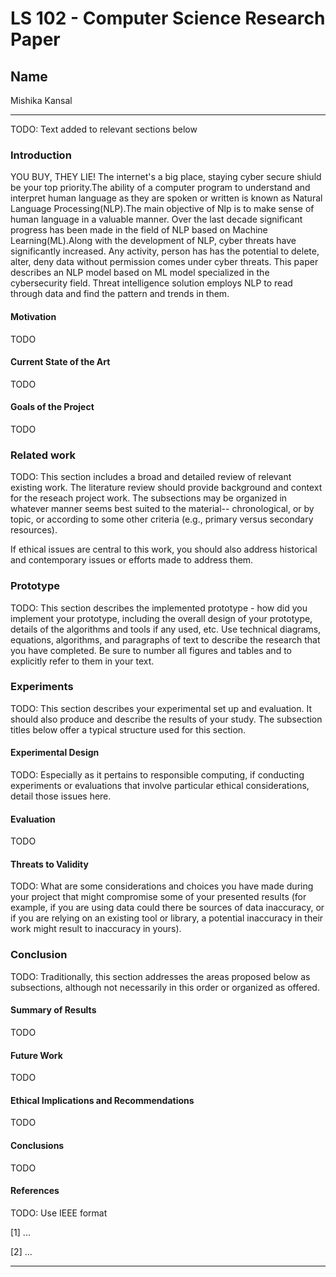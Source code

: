 # LS 102 - Computer Science Research Paper

## Name

Mishika Kansal

---

TODO: Text added to relevant sections below

### Introduction

YOU BUY, THEY LIE! 
The internet's a big place, staying cyber secure shiuld be your top priority.The ability of a computer program to understand and interpret human language as they are spoken or written is known as Natural Language Processing(NLP).The main objective of Nlp is to make sense of human language in a valuable manner. Over the last decade significant progress has been made in the field of NLP based on Machine Learning(ML).Along with the development of NLP, cyber threats have significantly increased. Any activity, person has has the potential to delete, alter, deny data without permission comes under cyber threats. This paper describes an NLP model based on ML model specialized in the cybersecurity field. Threat intelligence solution employs NLP to read through data and find the pattern and trends in them. 

#### Motivation

TODO

#### Current State of the Art

TODO

#### Goals of the Project

TODO

### Related work

TODO: This section includes a broad and detailed review of relevant existing work. The literature review should provide background and context for the reseach project work. The subsections may be organized in whatever manner seems best suited to the material-- chronological, or by topic, or according to some other criteria (e.g., primary versus secondary resources).

If ethical issues are central to this work, you should also address historical and contemporary issues or efforts made to address them.

### Prototype

TODO: This section describes the implemented prototype - how did you implement your prototype, including the overall design of your prototype, details of the algorithms and tools if any used, etc. Use technical diagrams, equations, algorithms, and paragraphs of text to describe the research that you have completed. Be sure to number all figures and tables and to explicitly refer to them in your text.

### Experiments

TODO: This section describes your experimental set up and evaluation. It should also produce and describe the results of your study. The subsection titles below offer a typical structure used for this section.

#### Experimental Design

TODO: Especially as it pertains to responsible computing, if conducting experiments or evaluations that involve particular ethical considerations, detail those issues here.

#### Evaluation

TODO

#### Threats to Validity

TODO: What are some considerations and choices you have made during your project that might compromise some of your presented results (for example, if you are using data could there be sources of data inaccuracy, or if you are relying on an existing tool or library, a potential inaccuracy in their work might result to inaccuracy in yours).

### Conclusion

TODO: Traditionally, this section addresses the areas proposed below as subsections, although not necessarily in this order or organized as offered.

#### Summary of Results

TODO

#### Future Work

TODO

#### Ethical Implications and Recommendations

TODO

#### Conclusions

TODO

#### References

TODO: Use IEEE format

[1] ...

[2] ...

---
